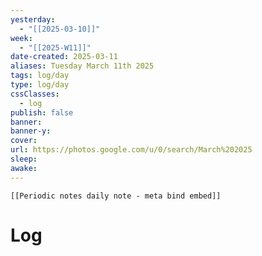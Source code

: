 ```yaml
---
yesterday: 
  - "[[2025-03-10]]"
week: 
  - "[[2025-W11]]" 
date-created: 2025-03-11
aliases: Tuesday March 11th 2025
tags: log/day
type: log/day
cssClasses:
  - log
publish: false
banner: 
banner-y: 
cover: 
url: https://photos.google.com/u/0/search/March%202025
sleep: 
awake:
---
```


```meta-bind-embed
[[Periodic notes daily note - meta bind embed]]
```

# Log
